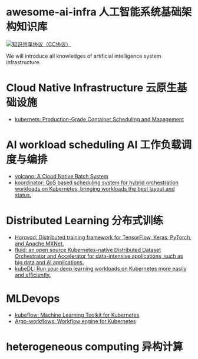 # awesome-ai-infra  人工智能系统基础架构知识库
[![知识共享协议（CC协议）](https://img.shields.io/badge/License-Creative%20Commons-DC3D24.svg)](https://creativecommons.org/licenses/by-nc-sa/4.0/deed.zh)

We will introduce all knowledges of artificial intelligence system infrastructure.

# Cloud Native Infrastructure 云原生基础设施
- [kubernets: Production-Grade Container Scheduling and Management](https://github.com/kubernetes/kubernetes) 

# AI workload scheduling AI 工作负载调度与编排
- [volcano: A Cloud Native Batch System](https://github.com/volcano-sh/volcano) 
- [koordinator: QoS based scheduling system for hybrid orchestration workloads on Kubernetes, bringing workloads the best layout and status.](https://github.com/koordinator-sh/koordinator)

# Distributed Learning 分布式训练
- [Horovod: Distributed training framework for TensorFlow, Keras, PyTorch, and Apache MXNet.](https://github.com/horovod/horovod)
- [fluid: an open source Kubernetes-native Distributed Dataset Orchestrator and Accelerator for data-intensive applications, such as big data and AI applications. ](https://github.com/fluid-cloudnative/fluid)
- [kubeDL: Run your deep learning workloads on Kubernetes more easily and efficiently.](https://github.com/kubedl-io/kubedl)

    
# MLDevops 
- [kubeflow: Machine Learning Toolkit for Kubernetes](https://github.com/kubeflow/kubeflow)
- [Argo-workflows: Workflow engine for Kubernetes](https://github.com/argoproj/argo-workflows)

# heterogeneous computing 异构计算
